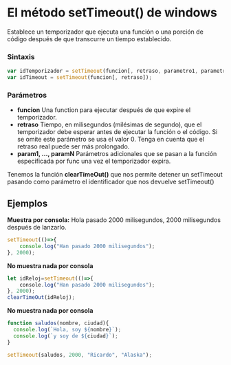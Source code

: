# El método setTimeout() de windows

Establece un temporizador que ejecuta una función o una porción de código después de que transcurre un tiempo establecido.
### Sintaxis
```javascript
var idTemporizador = setTimeout(funcion[, retraso, parametro1, parametro2, ...]);
var idTimeout = setTimeout(funcion[, retraso]);
```
### Parámetros
- **funcion** Una function para ejecutar después de que expire el temporizador.
- **retraso** Tiempo, en milisegundos  (milésimas de segundo), que el temporizador debe esperar antes de ejecutar la función o el código. Si se omite este parámetro se usa el valor 0. Tenga en cuenta que el retraso real puede ser más prolongado.
- **param1, ..., paramN** Parámetros adicionales que se pasan a la función especificada por  func una vez el temporizador expira.

Tenemos la función **clearTimeOut()** que nos permite detener un setTimeout pasando como parámetro el identificador que nos devuelve setTimeout()

## Ejemplos
**Muestra por consola:**  Hola pasado 2000 milisegundos, 2000 milisegundos después de lanzarlo.
```javascript
setTimeout(()=>{
    console.log("Han pasado 2000 milisegundos");
}, 2000);
```

**No muestra nada por consola**
```javascript
let idReloj=setTimeout(()=>{
    console.log("Han pasado 2000 milisegundos");
}, 2000);
clearTimeOut(idReloj);
```
**No muestra nada por consola**
```javascript
function saludos(nombre, ciudad){
  console.log(`Hola, soy ${nombre}`);
  console.log(`y soy de ${ciudad}`);
}

setTimeout(saludos, 2000, "Ricardo", "Alaska");
```






